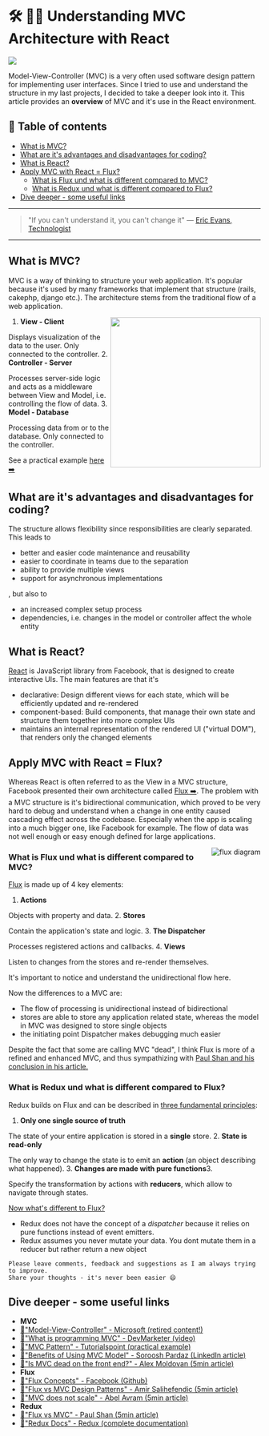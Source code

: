 # 🛠 📐📏 Understanding MVC Architecture with React

[<img src="https://images.unsplash.com/photo-1484504844383-7676f295d034?dpr=2&auto=format&fit=crop&w=767&h=431&q=80&cs=tinysrgb&crop=">](https://unsplash.com/search/architecture?photo=b6GavtrLBo4)


Model-View-Controller (MVC) is a very often used software design pattern for implementing user interfaces. Since I tried to use and understand the structure in my last projects, I decided to take a deeper look into it. This article provides an **overview** of MVC and it's use in the React environment.

## 📄 Table of contents
  * [What is MVC?](#what-is-mvc)
  * [What are it's advantages and disadvantages for coding?](#what-are-its-advantages-and-disadvantages-for-coding)
  * [What is React?](#what-is-react)
  * [Apply MVC with React = Flux?](#apply-mvc-with-react-flux)
    * [What is Flux und what is different compared to MVC?](#what-is-flux-und-what-is-different-compared-to-mvc)
    * [What is Redux und what is different compared to Flux?](#what-is-redux-und-what-is-different-compared-to-flux)
  * [Dive deeper - some useful links](#dive-deeper-some-useful-links)

---

>"If you can't understand it, you can't change it"
― [Eric Evans, Technologist](https://en.wikipedia.org/wiki/Domain-driven_design)

---

## What is MVC?
MVC is a way of thinking to structure your web application. It's popular because it's used by many frameworks that implement that structure (rails, cakephp, django etc.).
The architecture stems from the traditional flow of a web application.

<img src="http://i.imgur.com/fPHzoBY.png" align="right" height="300">

  1. **View - Client**

  Displays visualization of the data to the user. Only connected to the controller.
  2. **Controller - Server**

  Processes server-side logic and acts as a middleware between View and Model, i.e. controlling the flow of data.
  3. **Model - Database**

  Processing data from or to the database. Only connected to the controller.

See a practical example [here ➡️](https://www.tutorialspoint.com/design_pattern/mvc_pattern.htm)

## What are it's advantages and disadvantages for coding?
The structure allows flexibility since responsibilities are clearly separated. This leads to
- better and easier code maintenance and reusability
- easier to coordinate in teams due to the separation
- ability to provide multiple views
- support for asynchronous implementations

, but also to
- an increased complex setup process
- dependencies, i.e. changes in the model or controller affect the whole entity

## What is React?
[React](https://github.com/facebook/react) is JavaScript library from Facebook, that is designed to create interactive UIs. The main features are that it's
- declarative: Design different views for each state, which will be efficiently updated and re-rendered
- component-based: Build components, that manage their own state and structure them together into more complex UIs
- maintains an internal representation of the rendered UI ("virtual DOM"), that renders only the changed elements

## Apply MVC with React = Flux?

Whereas React is often referred to as the View in a MVC structure, Facebook presented their own architecture called [Flux ➡️](https://github.com/facebook/flux). The problem with a MVC structure is it's bidirectional communication, which proved to be very hard to debug and understand when a change in one entity caused cascading effect across the codebase. Especially when the app is scaling into a much bigger one, like Facebook for example. The flow of data was not well enough or easy enough defined for large applications.

<img src="https://github.com/facebook/flux/blob/master/docs/img/flux-diagram-white-background.png?raw=true" align="right" alt="flux diagram">

### What is Flux und what is different compared to MVC?
[Flux](https://github.com/facebook/flux) is made up of 4 key elements:
  1. **Actions**

  Objects with property and data.
  2. **Stores**

  Contain the application's state and logic.
  3. **The Dispatcher**

  Processes registered actions and callbacks.
  4. **Views**

  Listen to changes from the stores and re-render themselves.

It's important to notice and understand the unidirectional flow here.

Now the differences to a MVC are:
- The flow of processing is unidirectional instead of bidirectional
- stores are able to store any application related state, whereas the model in MVC was designed to store single objects
- the initiating point Dispatcher makes debugging much easier

Despite the fact that some are calling MVC "dead", I think Flux is more of a refined and enhanced MVC, and thus sympathizing with [Paul Shan and his conclusion in his article.](http://voidcanvas.com/flux-vs-mvc/)

### What is Redux und what is different compared to Flux?
Redux builds on Flux and can be described in [three fundamental principles](http://redux.js.org/docs/introduction/ThreePrinciples.html):
  1. **Only one single source of truth**

  The state of your entire application is stored in a **single** store.
  2. **State is read-only**

  The only way to change the state is to emit an **action** (an object describing what happened).
  3. **Changes are made with pure functions**3.

  Specify the transformation by actions with **reducers**, which allow to navigate through states.

[Now what's different to Flux?](http://redux.js.org/docs/introduction/PriorArt.html)
- Redux does not have the concept of a *dispatcher* because it relies on pure functions instead of event emitters.
- Redux assumes you never mutate your data. You dont mutate them in a reducer but rather return a new object

```
Please leave comments, feedback and suggestions as I am always trying to improve.
Share your thoughts - it's never been easier 😄
```

## Dive deeper - some useful links
- **MVC**
- [🔀"Model-View-Controller" - Microsoft (retired content!)](https://msdn.microsoft.com/en-us/library/ff649643.aspx)
- [🔀"What is programming MVC" - DevMarketer (video)](https://www.youtube.com/watch?v=1IsL6g2ixak)
- [🔀"MVC Pattern" - Tutorialspoint (practical example)](https://www.tutorialspoint.com/design_pattern/mvc_pattern.htm)
- [🔀"Benefits of Using MVC Model" - Soroosh Pardaz (LinkedIn article)](https://www.linkedin.com/pulse/six-benefits-using-mvc-model-effective-web-soroosh-pardaz)
- [🔀"Is MVC dead on the front end?" - Alex Moldovan (5min article)](https://medium.freecodecamp.com/is-mvc-dead-for-the-frontend-35b4d1fe39ec#.5h3n45u4b)
- **Flux**
- [🔀"Flux Concepts" - Facebook (Github)](https://github.com/facebook/flux/tree/master/examples/flux-concepts)
- [🔀"Flux vs MVC Design Patterns" - Amir Salihefendic (5min article)](https://medium.com/hacking-and-gonzo/flux-vs-mvc-design-patterns-57b28c0f71b7#.g4rga64ez)
- [🔀"MVC does not scale" - Abel Avram (5min article)](https://www.infoq.com/news/2014/05/facebook-mvc-flux)
- **Redux**
- [🔀"Flux vs MVC" - Paul Shan (5min article)](http://voidcanvas.com/flux-vs-mvc/)
- [🔀"Redux Docs" - Redux (complete documentation)](http://redux.js.org/)
